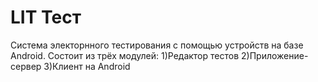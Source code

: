 LIT Тест
=========

Система электорнного тестирования с помощью устройств на базе Android.
Состоит из трёх модулей:
 1)Редактор тестов
 2)Приложение-сервер
 3)Клиент на Android
